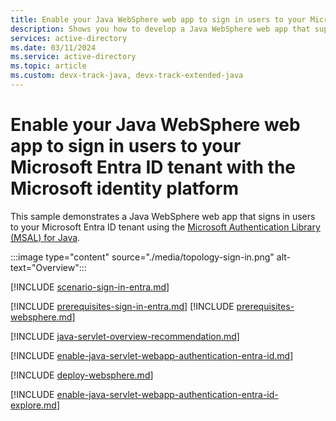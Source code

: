 ```yaml
---
title: Enable your Java WebSphere web app to sign in users to your Microsoft Entra ID tenant with the Microsoft identity platform
description: Shows you how to develop a Java WebSphere web app that supports sign-in by Microsoft Entra account.
services: active-directory
ms.date: 03/11/2024
ms.service: active-directory
ms.topic: article
ms.custom: devx-track-java, devx-track-extended-java
---
```


# Enable your Java WebSphere web app to sign in users to your Microsoft Entra ID tenant with the Microsoft identity platform

This sample demonstrates a Java WebSphere web app that signs in users to your Microsoft Entra ID tenant using the [Microsoft Authentication Library (MSAL) for Java](https://github.com/AzureAD/microsoft-authentication-library-for-java).

:::image type="content" source="./media/topology-sign-in.png" alt-text="Overview":::

[!INCLUDE [scenario-sign-in-entra.md](includes/scenario-sign-in-entra.md)]

[!INCLUDE [prerequisites-sign-in-entra.md](includes/prerequisites-sign-in-entra.md)]
[!INCLUDE [prerequisites-websphere.md](includes/prerequisites-websphere.md)]

[!INCLUDE [java-servlet-overview-recommendation.md](includes/java-servlet-overview-recommendation.md)]

[!INCLUDE [enable-java-servlet-webapp-authentication-entra-id.md](includes/enable-java-servlet-webapp-authentication-entra-id.md)]

[!INCLUDE [deploy-websphere.md](includes/deploy-websphere.md)]

[!INCLUDE [enable-java-servlet-webapp-authentication-entra-id-explore.md](includes/enable-java-servlet-webapp-authentication-entra-id-explore.md)]
